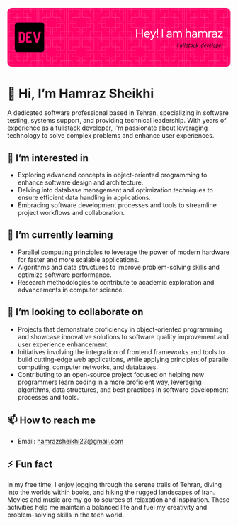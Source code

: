 ![Header](./github-header-image.png)


# 👋 Hi, I’m Hamraz Sheikhi

A dedicated software professional based in Tehran, specializing in software testing, systems support, and providing technical leadership. With years of experience as a fullstack developer, I'm passionate about leveraging technology to solve complex problems and enhance user experiences.

## 👀 I’m interested in
- Exploring advanced concepts in object-oriented programming to enhance software design and architecture.
- Delving into database management and optimization techniques to ensure efficient data handling in applications.
- Embracing software development processes and tools to streamline project workflows and collaboration.

## 🌱 I’m currently learning
- Parallel computing principles to leverage the power of modern hardware for faster and more scalable applications.
- Algorithms and data structures to improve problem-solving skills and optimize software performance.
- Research methodologies to contribute to academic exploration and advancements in computer science.

## 💞️ I’m looking to collaborate on
- Projects that demonstrate proficiency in object-oriented programming and showcase innovative solutions to software quality improvement and user experience enhancement.
- Initiatives involving the integration of frontend frameworks and tools to build cutting-edge web applications, while applying principles of parallel computing, computer networks, and databases.
- Contributing to an open-source project focused on helping new programmers learn coding in a more proficient way, leveraging algorithms, data structures, and best practices in software development processes and tools.

## 📫 How to reach me
- Email: hamrazsheikhi23@gmail.com
  
## ⚡ Fun fact
In my free time, I enjoy jogging through the serene trails of Tehran, diving into the worlds within books, and hiking the rugged landscapes of Iran.
Movies and music are my go-to sources of relaxation and inspiration. These activities help me maintain a balanced life and fuel my creativity and problem-solving skills in the tech world.

